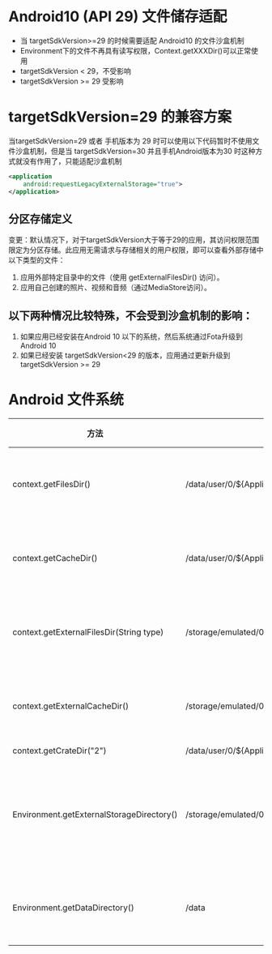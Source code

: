 # Android10 (API 29) 文件储存适配
* 当 targetSdkVersion>=29 的时候需要适配 Android10 的文件沙盒机制
* Environment下的文件不再具有读写权限，Context.getXXXDir()可以正常使用
* targetSdkVersion < 29，不受影响
* targetSdkVersion >= 29 受影响

# targetSdkVersion=29 的兼容方案 
当targetSdkVersion=29 或者 手机版本为 29 时可以使用以下代码暂时不使用文件沙盒机制，但是当 targetSdkVersion=30 并且手机Android版本为30 时这种方式就没有作用了，只能适配沙盒机制
```xml
<application
    android:requestLegacyExternalStorage="true">
</application>
```
## 分区存储定义
变更：默认情况下，对于targetSdkVersion大于等于29的应用，其访问权限范围限定为分区存储。此应用无需请求与存储相关的用户权限，即可以查看外部存储中以下类型的文件：
1. 应用外部特定目录中的文件（使用 getExternalFilesDir() 访问）。
2. 应用自己创建的照片、视频和音频（通过MediaStore访问）。

## 以下两种情况比较特殊，不会受到沙盒机制的影响：
1. 如果应用已经安装在Android 10 以下的系统，然后系统通过Fota升级到Android 10
2. 如果已经安装 targetSdkVersion<29 的版本，应用通过更新升级到 targetSdkVersion >= 29

# Android 文件系统
|方法|路径|描述|清除|卸载|
|--|--|--|--|--|
|context.getFilesDir()|/data/user/0/${ApplicationId}/files|..|对应应用详情里面的"清除数据"|App卸载后清除|
|context.getCacheDir() | /data/user/0/${ApplicationId}/cache|...|对应应用详情里面的"清除缓存"|App卸载后清除|
|context.getExternalFilesDir(String type)|/storage/emulated/0/Android/data/${ApplicationId}/files| 一般放一些长时间保存的数据|对应应用详情里面的"清除数据"|App卸载后清除|
|context.getExternalCacheDir()|/storage/emulated/0/Android/data/${ApplicationId}/cache|一般存放临时缓存数据|对应应用详情里面的"清除缓存"|App卸载后清除|
|context.getCrateDir("2")|/data/user/0/${ApplicationId}/crates/2|箱|||
|Environment.getExternalStorageDirectory()|/storage/emulated/0|/storage/emulated/0|与APP无关的共用区域，Android10引入沙盒机制后不能再使用|没有对应的清除选项|App卸载不影响|   
|Environment.getDataDirectory()|/data|与APP无关的共用区域|没有对应的清除选项|App卸载不影响|    
                            